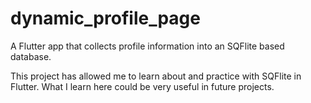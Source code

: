 # dynamic_profile_page

A Flutter app that collects profile information into an SQFlite based database.

This project has allowed me to learn about and practice with SQFlite in Flutter. What I learn here could be very useful in future projects.
